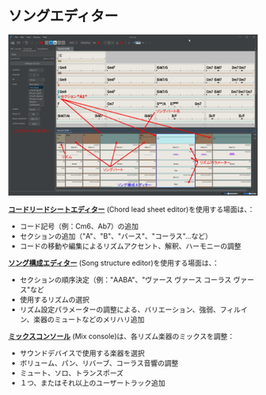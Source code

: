 # ソングエディター

![](../../.gitbook/assets/FullSongStructureEditorText.png)

&#x20; [**コードリードシートエディター**](chord-lead-sheet.md) (Chord lead sheet editor)を使用する場面は、：

* コード記号（例：Cm6、Ab7）の追加
* セクションの追加（"A"、"B"、"バース"、"コーラス"...など）
* コードの移動や編集によるリズムアクセント、解釈、ハーモニーの調整

[**ソング構成エディター**](song-structure.md) (Song structure editor)を使用する場面は、：

* セクションの順序決定（例："AABA"、"ヴァース ヴァース コーラス ヴァース"など&#x20;
* 使用するリズムの選択&#x20;
* リズム設定パラメーターの調整による、バリエーション、強弱、フィルイン、楽器のミュートなどのメリハリ追加

[**ミックスコンソール**](mix-console.md) (Mix console)は、各リズム楽器のミックスを調整：

* サウンドデバイスで使用する楽器を選択
* ボリューム、パン、リバーブ、コーラス音響の調整&#x20;
* ミュート、ソロ、トランスポーズ
* １つ、またはそれ以上のユーザートラック追加

